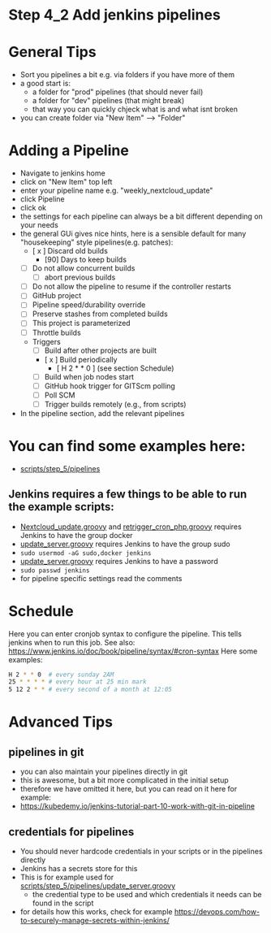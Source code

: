 # Step 4_2 Add jenkins pipelines

# General Tips

- Sort you pipelines a bit e.g. via folders if you have more of them
- a good start is:
    -  a folder for "prod" pipelines (that should never fail) 
    -  a folder for "dev" pipelines (that might break)
    -  that way you can quickly chjeck what is and what isnt broken
- you can create folder via "New Item" --> "Folder"

# Adding a Pipeline

- Navigate to jenkins home
- click on "New Item" top left
- enter your pipeline name e.g. "weekly_nextcloud_update"
- click Pipeline
- click ok
- the settings for each pipeline can always be a bit different depending on your needs
- the general GUi gives nice hints, here is a sensible default for many "housekeeping" style pipelines(e.g. patches):
    - [ x ] Discard old builds
        - [90] Days to keep builds
    - [ ] Do not allow concurrent builds
        - [ ] abort previous builds
    - [ ] Do not allow the pipeline to resume if the controller restarts
    - [ ] GitHub project
    - [ ] Pipeline speed/durability override
    - [ ] Preserve stashes from completed builds
    - [ ] This project is parameterized
    - [ ] Throttle builds
    - Triggers
        - [ ] Build after other projects are built
        - [ x ] Build periodically
            - [ H 2 * * 0 ] (see section Schedule) 
        - [ ] Build when job nodes start
        - [ ] GitHub hook trigger for GITScm polling
        - [ ] Poll SCM
        - [ ] Trigger builds remotely (e.g., from scripts)

- In the pipeline section, add the relevant pipelines

# You can find some examples here:
- [scripts/step_5/pipelines](../scripts/step_5/pipelines)

## Jenkins requires a few things to be able to run the example scripts:
- [Nextcloud_update.groovy](scripts/step_5/Nextcloud_update.groovy) and [retrigger_cron_php.groovy](scripts/step_5/retrigger_cron_php.groovy) requires Jenkins to have the group docker
- [update_server.groovy](scripts/step_5/update_server.groovy) requires Jenkins to have the group sudo
- `sudo usermod -aG sudo,docker jenkins`
- [update_server.groovy](scripts/step_5/update_server.groovy) requires Jenkins to have a password 
- `sudo passwd jenkins`
- for pipeline specific settings read the comments

# Schedule

Here you can enter cronjob syntax to configure the pipeline.
This tells jenkins when to run this job.
See also: https://www.jenkins.io/doc/book/pipeline/syntax/#cron-syntax
Here some examples: 
```bash
H 2 * * 0  # every sunday 2AM
25 * * * * # every hour at 25 min mark
5 12 2 * * # every second of a month at 12:05
```

# Advanced Tips

## pipelines in git

- you can also maintain your pipelines directly in git
- this is awesome, but a bit more complicated in the initial setup
- therefore we have omitted it here, but you can read on it here for example:
- https://kubedemy.io/jenkins-tutorial-part-10-work-with-git-in-pipeline

## credentials for pipelines

- You should never hardcode credentials in your scripts or in the pipelines directly
- Jenkins has a secrets store for this
- This is for example used for [scripts/step_5/pipelines/update_server.groovy](../scripts/step_5/pipelines/update_server.groovy)
    - the credential type to be used and which credentials it needs can be found in the script
- for details how this works, check for example https://devops.com/how-to-securely-manage-secrets-within-jenkins/
